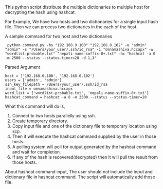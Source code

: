 This python script distribute the multiple dictionaries to multiple host for decrypting the hash using hashcat.

For Example,
We have two hosts and two dictionaries for a single input hash file. Then we can  process two dictionaries in the each of the host.  

A sample command for two host and two dictionaries

` python command.py -hs "192.168.0.100" "192.168.0.102" -u "admin" "admin" -s "/Users/your_user/.ssh/id_rsa" -i "omnamashiva.hccapx" -w "wordlist-probable.txt" "nepali-name-suffix-8+.txt" -hc "hashcat -a 0 -m 2500 --status --status-timer=20 -d 1,3"`

Parsed Argument

`host = ['192.168.0.100', '192.168.0.102']`<br>
`users = ['admin', 'admin']`<br>
`ssh_key_filepath = /Users/your_user/.ssh/id_rsa`<br>
`input_file = omnamashiva.hccapx`<br>
`word_list = ['wordlist-probable.txt', 'nepali-name-suffix-8+.txt']`<br>
`hashcat_command = hashcat -a 0 -m 2500 --status --status-timer=20`

What this command will do is,
1. Connect to two hosts parallelly using ssh.
2. Create temporary directory.
3. Copy input file and one of the dictionary file to temporary location using scp.
4. Then it will execute the hashcat command supplied by the user in those hosts.
5. A polling system will poll for output generated by the hashcat command and wait for completion.
6. If any of the hash is recovered(decrypted) then It will pull the result from those hosts.


About hashcat command input,
The user should not include the input and dictionary file in hashcat command. The script will automatically add those file.
